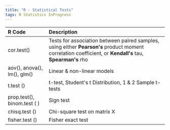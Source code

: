 ```yaml
---
title: "R - Statistical Tests"
tags: R Statistics InProgress
---
```


| R Code     | Description |
|:-----------|:------------|
| cor.test() | Tests for association between paired samples, using either  __Pearson's__ product moment correlation coefficient, or  __Kendall's__ tau,  __Spearman's__ rho |
| aov(), anova(), lm(), glm() | Linear & non-linear models |
| t.test ()     | t-test, Student's t Distribution, 1 & 2 Sample t-tests |
| prop.test(), binom.test ( ) | Sign test |
| chisq.test ()  | Chi-square test on matrix X |
| fisher.test () | Fisher exact test |
